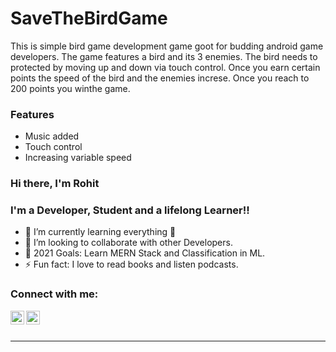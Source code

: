 

# SaveTheBirdGame

This is simple bird game development game goot for budding android game developers.
The game features a bird and its 3 enemies.
The bird needs to protected by moving up and down via touch control.
Once you earn certain points the speed of the bird and the enemies increse.
Once you reach to 200 points you winthe game.




### Features
- Music added
- Touch control
- Increasing variable speed

### Hi there, I'm Rohit

### I'm a Developer, Student and a lifelong Learner!!

- 🌱 I’m currently learning everything 🤣
- 👯 I’m looking to collaborate with other Developers.
- 🥅 2021 Goals: Learn MERN Stack and Classification in ML.
- ⚡ Fun fact: I love to read books and listen podcasts.

### Connect with me:

[<img align="left" alt="Rohit | LinkedIn" width="22px" src="https://cdn.jsdelivr.net/npm/simple-icons@v3/icons/linkedin.svg" />][linkedin]
[<img align="left" alt="Rohit | Instagram" width="22px" src="https://cdn.jsdelivr.net/npm/simple-icons@v3/icons/instagram.svg" />][instagram]

<br />

<br />

---

[instagram]: https://www.instagram.com/l.m.rohit.das
[linkedin]: https://www.linkedin.com/in/rohit-kumar-d-89ba021b3
[nodejs]: https://nodejs.org/en
[expressjs]: https://expressjs.com


